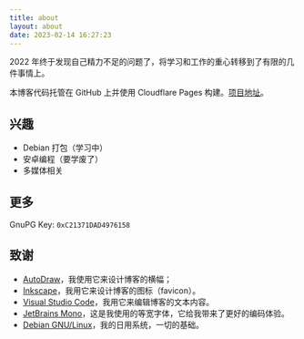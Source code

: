 ```yaml
---
title: about
layout: about
date: 2023-02-14 16:27:23
---
```


2022 年终于发现自己精力不足的问题了，将学习和工作的重心转移到了有限的几件事情上。

本博客代码托管在 GitHub 上并使用 Cloudflare Pages 构建。[项目地址](https://github.com/galiren/blog)。

## 兴趣

- Debian 打包（学习中）
- 安卓编程（要学废了）
- 多媒体相关

## 更多

GnuPG Key: `0xC21371DAD4976158`

## 致谢

- [AutoDraw](https://www.autodraw.com/)，我使用它来设计博客的横幅；
- [Inkscape](https://inkscape.org/)，我用它来设计博客的图标（favicon）。
- [Visual Studio Code](https://code.visualstudio.com/)，我用它来编辑博客的文本内容。
- [JetBrains Mono](https://www.jetbrains.com/lp/mono/)，这是我使用的等宽字体，它给我带来了更好的编码体验。
- [Debian GNU/Linux](https://www.debian.org)，我的日用系统，一切的基础。
